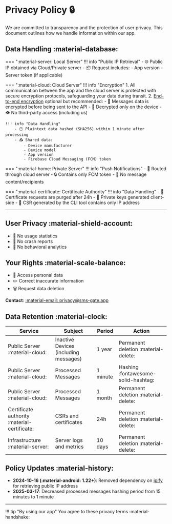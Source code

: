 # Privacy Policy 🔒

We are committed to transparency and the protection of user privacy. This document outlines how we handle information within our app.

## Data Handling :material-database:

=== ":material-server: Local Server"
    !!! info "Public IP Retrieval"
        - 🌐 Public IP obtained via Cloud/Private server
        - 📦 Request includes:
            - App version 
            - Server token (if applicable)

=== ":material-cloud: Cloud Server"
    !!! info "Encryption"
        1. All communication between the app and the cloud server is protected with secure encryption protocols, safeguarding your data during transit.
        2. [End-to-end encryption](./encryption.md) optional but recommended:
            - 🔑 Messages data is encrypted before being sent to the API 
            - 📨 Decrypted only on the device
            - 👁️ No third-party access (including us)

    !!! info "Data Handling"
        - 🕒 Plaintext data hashed (SHA256) within 1 minute after processing
        - 📤 Shared data:
            - Device manufacturer
            - Device model
            - App version
            - Firebase Cloud Messaging (FCM) token

=== ":material-home: Private Server"
    !!! info "Push Notifications"
        - 📲 Routed through cloud server
        - 🔒 Contains only FCM token
        - 🚫 No message content/recipients

=== ":material-certificate: Certificate Authority"
    !!! info "Data Handling"
        - 📝 Certificate requests are purged after 24h
        - 🔑 Private keys generated client-side
        - 📜 CSR generated by the CLI tool contains only IP address

---

## User Privacy :material-shield-account:

- 🚫 No usage statistics
- 🚫 No crash reports
- 🚫 No behavioral analytics

## Your Rights :material-scale-balance:

- 📝 Access personal data
- ✏️ Correct inaccurate information
- 🗑️ Request data deletion  

**Contact**: [:material-email: privacy@sms-gate.app](mailto:privacy@sms-gate.app)

## Data Retention :material-clock:

| Service                                      | Subject                               | Period   | Action                               |
| -------------------------------------------- | ------------------------------------- | -------- | ------------------------------------ |
| Public Server :material-cloud:               | Inactive Devices (including messages) | 1 year   | Permanent deletion :material-delete: |
| Public Server :material-cloud:               | Processed Messages                    | 1 minute | Hashing :fontawesome-solid-hashtag:  |
| Public Server :material-cloud:               | Processed Messages                    | 1 month  | Permanent deletion :material-delete: |
| Certificate authority :material-certificate: | CSRs and certificates                 | 24h      | Permanent deletion :material-delete: |
| Infrastructure :material-server:             | Server logs and metrics               | 10 days  | Permanent deletion :material-delete: |


## Policy Updates :material-history:

- **2024-10-16 (:material-android: 1.22+)**: Removed dependency on [ipify](https://www.ipify.org) for retrieving public IP address
- **2025-03-17**: Decreased processed messages hashing period from 15 minutes to 1 minute

---

!!! tip "By using our app"
    You agree to these privacy terms :material-handshake:
